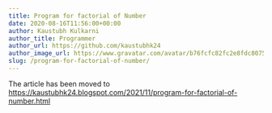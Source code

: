 ```yaml
---
title: Program for factorial of Number
date: 2020-08-16T11:56:00+00:00
author: Kaustubh Kulkarni
author_title: Programmer
author_url: https://github.com/kaustubhk24
author_image_url: https://www.gravatar.com/avatar/b76fcfc82fc2e8fdc8075636f1735f61?s=200
slug: /program-for-factorial-of-number/
---
```

The article has been moved to
https://kaustubhk24.blogspot.com/2021/11/program-for-factorial-of-number.html